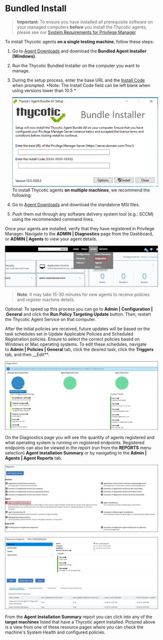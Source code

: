 [title]: # (- Bundled Install)
[tags]: # (agent,endpoint,installation)
[priority]: # (231)
# Bundled Install

>**Important**:
>To ensure you have installed all prerequisite software on your managed computers __before__ you install the Thycotic agents, please see our [System Requirements for Privilege Manager](https://thycotic.force.com/support/s/article/System-Requirements-Privilege-Manager)

To install Thycotic agents __on a single testing machine__, follow these steps:

1. Go to [Agent Downloads](http://thycotic.force.com/support/s/article/Software-Download) and download the __Bundled Agent Installer (Windows)__.
1. Run the Thycotic Bundled Installer on the computer you want to manage.
1. During the setup process, enter the base URL and the [Install Code](https://thycotic.force.com/support/s/article/PM-Agent-Install-Codes) when prompted. *Note: The Install Code field can be left blank when using versions lower than 10.5 *  

   ![](images/bundle/8ee280b41476e06c33e2970d6eaca468.png)
   To install Thycotic agents __on multiple machines__, we recommend the following:
1. Go to [Agent Downloads](http://thycotic.force.com/support/s/article/Software-Download) and download the standalone MSI files.
1. Push them out through any software delivery system tool (e.g.: SCCM) using the recommended command lines.

Once your agents are installed, verify that they have registered in Privilege Manager. Navigate to the __ADMIN \| Diagnostics__ page from the Dashboard, or __ADMIN | Agents__ to view your agent details.

![](images/bundle/5f6cc4d7c3797598d0f0d41650e40b24.png)

>**Note**:
>It may take 15-30 minutes for new agents to receive policies and register machine details.  

Optional: To speed up this process you can go to __Admin | Configuration | General__ and click the __Run Policy Targeting Update__ button. Then, restart the Thycotic Agent Service on that computer.  
  
After the initial policies are received, future updates will be based on the task schedules set in Update Applicable Policies and Scheduled Registration policies. Ensure to select the correct policies based on Windows or Mac operating systems. To edit these schedules, navigate to __Admin | Policies | General__ tab, click the desired task, click the __Triggers__ tab, and then __Edit**.  
  
![](images/bundle/516a1e8994d8582e5bbe8d6ae718bd1e.png)

On the Diagnostics page you will see the quantity of agents registered and what operating system is running on registered endpoints. Registered endpoints can also be viewed in the report (run from the __REPORTS__ menu selection) __Agent Installation Summary__ or by navigating to the __Admin | Agents | Agent Reports__ tab.  
  
![](images/bundle/14d64c2db04e2f1022fa8d262543660b.png)

![](images/bundle/13af40fbf8e43016b7a9d422041b4a04.png)

From the __Agent Installation Summary__ report you can click into any of the __target machines__ listed that have a Thycotic agent installed. Pictured above is a view from one of these resource pages where you can check the machine's System Health and configured policies.

